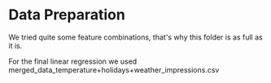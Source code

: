 # Data Preparation

We tried quite some feature combinations, that's why this folder is as full as it is. 

For the final linear regression we used merged_data_temperature+holidays+weather_impressions.csv
